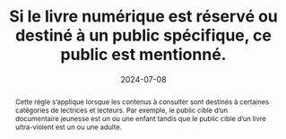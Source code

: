 ---
title: Si le livre numérique est réservé ou destiné à un public spécifique, ce public est mentionné. 
abstract: Cette règle s’applique lorsque les contenus à consulter sont destinés à certaines catégories de lectrices et lecteurs. Par exemple, le public cible d’un documentaire jeunesse est un ou une enfant tandis que le public cible d’un livre ultra-violent est un ou une adulte.
categories: 
    - "Identification"
agrege: O4095-E011
opquast: '4 095'
indiceebook: '11'
description: "Règle n° 011"
before: "010"
weight: "011"
after: "012"
actif: '1'
layout: rules
date: 2024-07-08
tags: 
    - "Confiance"
    - "Juridique"
objectif: 
    - "Éviter les déceptions"
    - "Avertir les utilisateurs"
Meo: 
    - "Associer l’information de public spécifique au livre"
    - "Faire figurer l’information de public spécifique sur la page de présentation du livre"
Controle: 
    - "Pour tout livre dont la consultation peut choquer ou n'être pas adaptée à une certaine catégorie de la population (mineurs, etc.), vérifier la présence d'une indication sur le public auquel le livre est destiné."
epubcheck: 
ace: 
humancheck: true
ReadiumGoToolkit: 
Source: 
    - "Opquast"
    - "SNE"
Referentiel: 
    - ""
steps: 
    - "Conception"
    - "éditorial"
pertinence: 1
---